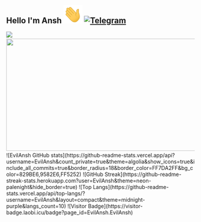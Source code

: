 ## Hello I'm Ansh <img src="https://raw.githubusercontent.com/AnggaR96s/AnggaR96s/master/assets/Hi.gif" width="50px"> [![Telegram](https://img.shields.io/static/v1?label=Telegram&message=chat&color=990bff)](https://t.me/EvilAnsh)
<img src="https://activity-graph.herokuapp.com/graph?username=EvilAnsh&theme=algolia">
<img src="https://media.giphy.com/media/dWesBcTLavkZuG35MI/giphy.gif" width="600" height="300">
![EvilAnsh GitHub stats](https://github-readme-stats.vercel.app/api?username=EvilAnsh&count_private=true&theme=algolia&show_icons=true&include_all_commits=true&border_radius=18&border_color=FF7DA2FF&bg_color=829BE6,9582E6,FF5252)
![GitHub Streak](https://github-readme-streak-stats.herokuapp.com?user=EvilAnsh&theme=neon-palenight&hide_border=true)
![Top Langs](https://github-readme-stats.vercel.app/api/top-langs/?username=EvilAnsh&layout=compact&theme=midnight-purple&langs_count=10)
![Visitor Badge](https://visitor-badge.laobi.icu/badge?page_id=EvilAnsh.EvilAnsh)
<!---
EvilAnsh/EvilAnsh is a ✨ special ✨ repository because its `README.md` (this file) appears on your GitHub profile.
You can click the Preview link to take a look at your changes.
---> 
